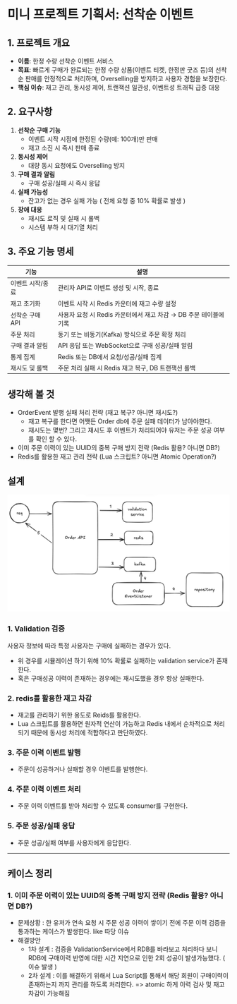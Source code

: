 # 미니 프로젝트 기획서: 선착순 이벤트

## 1. 프로젝트 개요
- **이름**: 한정 수량 선착순 이벤트 서비스
- **목표**: 빠르게 구매가 완료되는 한정 수량 상품(이벤트 티켓, 한정판 굿즈 등)의 선착순 판매를 안정적으로 처리하며, Overselling을 방지하고 사용자 경험을 보장한다.
- **핵심 이슈**: 재고 관리, 동시성 제어, 트랜잭션 일관성, 이벤트성 트래픽 급증 대응

## 2. 요구사항
1. **선착순 구매 기능**
   - 이벤트 시작 시점에 한정된 수량(예: 100개)만 판매
   - 재고 소진 시 즉시 판매 종료
2. **동시성 제어**
   - 대량 동시 요청에도 Overselling 방지
3. **구매 결과 알림**
   - 구매 성공/실패 시 즉시 응답
4. **실패 가능성**
   - 잔고가 없는 경우 실패 가능 ( 전체 요청 중 10% 확률로 발생 )
5. **장애 대응**
   - 재시도 로직 및 실패 시 롤백
   - 시스템 부하 시 대기열 처리

## 3. 주요 기능 명세
| 기능                  | 설명                                                                 |
|---------------------|--------------------------------------------------------------------|
| 이벤트 시작/종료       | 관리자 API로 이벤트 생성 및 시작, 종료                                |
| 재고 초기화            | 이벤트 시작 시 Redis 카운터에 재고 수량 설정                           |
| 선착순 구매 API        | 사용자 요청 시 Redis 카운터에서 재고 차감 → DB 주문 테이블에 기록       |
| 주문 처리             | 동기 또는 비동기(Kafka) 방식으로 주문 확정 처리                         |
| 구매 결과 알림         | API 응답 또는 WebSocket으로 구매 성공/실패 알림                        |
| 통계 집계             | Redis 또는 DB에서 요청/성공/실패 집계                                 |
| 재시도 및 롤백         | 주문 처리 실패 시 Redis 재고 복구, DB 트랜잭션 롤백                      |


## 생각해 볼 것
- OrderEvent 발행 실패 처리 전략 (재고 복구? 아니면 재시도?)
  - 재고 복구를 한다면 어쨋든 Order db에 주문 실패 데이터가 남아야한다.
  - 재시도는 몇번? 그리고 재시도 후 이벤트가 처리되어야 유저는 주문 성공 여부를 확인 할 수 있다.
- 이미 주문 이력이 있는 UUID의 중복 구매 방지 전략 (Redis 활용? 아니면 DB?)
- Redis를 활용한 재고 관리 전략 (Lua 스크립트? 아니면 Atomic Operation?)

##  설계
![img.png](image/img.png)
### 1. Validation 검증
사용자 정보에 따라 특정 사용자는 구매에 실패하는 경우가 있다.
  - 위 경우를 시뮬레이션 하기 위해 10% 확률로 실패하는 validation service가 존재한다.
  - 혹은 구매성공 이력이 존재하는 경우에는 재시도했을 경우 항상 실패한다.

### 2. redis를 활용한 재고 차감
- 재고를 관리하기 위한 용도로 Reids를 활용한다.
- Lua 스크립트를 활용하면 원자적 연산이 가능하고 Redis 내에서 순차적으로 처리되기 때문에 동시성 처리에 적합하다고 판단하였다.

### 3. 주문 이력 이벤트 발행
- 주문이 성공하거나 실패할 경우 이벤트를 발행한다.

### 4.  주문 이력 이벤트 처리
- 주문 이력 이벤트를 받아 처리할 수 있도록 consumer를 구현한다.

### 5. 주문 성공/실패 응답
- 주문 성공/실패 여부를 사용자에게 응답한다.


---

## 케이스 정리

### 1. 이미 주문 이력이 있는 UUID의 중복 구매 방지 전략 (Redis 활용? 아니면 DB?)
- 문제상황 : 한 유저가 연속 요청 시 주문 성공 이력이 쌓이기 전에 주문 이력 검증을 통과하는 케이스가 발생한다. like 따당 이슈
- 해결방안
  - 1차 설계 : 검증을 ValidationService에서 RDB를 바라보고 처리하다 보니 RDB에 구매이력 반영에 대한 시간 지연으로 인한 2회 성공이 발생가능했다. ( 이슈 발생 )
  - 2차 설계 : 이를 해결하기 위해서 Lua Script를 통해서 해당 회원이 구매이력이 존재하는지 까지 관리를 하도록 처리한다. => atomic 하게 이력 검사 및 재고 차감이 가능해짐

